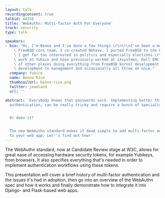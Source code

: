 ```yaml
---
layout: talk
recordingconsent: true
talkid: 44258
title: 'WebAuthn: Multi-factor Auth For Everyone'
track: security
type: talk

speakers:
- bio: "Hi, I'm Benno and I've done a few things.\r\n\r\nI've been a member of the\
    \ FreeBSD core team, I co-created Behave, I ported FreeBSD to the PowerPC and\
    \ I get far too interested in politics and especially elections.\r\n\r\nI currently\
    \ work at Yubico and have previously worked at iXsystems, Dell EMC and a bunch\
    \ of other places doing everything from FreeBSD kernel development to Python application\
    \ development to management and occasionally all three at once."
  company: Yubico
  name: Benno Rice
  thumbnailUrl: benno-rice.png
  twitter: jeamland
  url: ''

abstract: 'Everybody knows that passwords suck. Implementing better things, like multi-factor
  authentication, can be really tricky and require a bunch of specialist bits though.


  Or does it?


  The new WebAuthn standard makes it dead simple to add multi-factor authentication
  to your web app. Let''s find out how!'
---
```

The WebAuthn standard, now at Candidate Review stage at W3C, allows for great ease of accessing hardware security tokens, for example Yubikeys, from browsers. It also specifies everything that's needed in order to implement authentication workflows using these tokens.

This presentation will cover a brief history of multi-factor authentication and the issues it's had in adoption, then go into an overview of the WebAuthn spec and how it works and finally demonstrate how to integrate it into Django- and Flask-based web apps.
